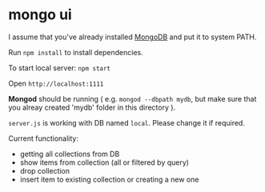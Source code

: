 # mongo ui

I assume that you've already installed [MongoDB](https://www.mongodb.com/download-center#enterprise) and put it to system PATH.

Run `npm install` to install dependencies.

To start local server: `npm start`

Open `http://localhost:1111`

**Mongod** should be running ( e.g. `mongod --dbpath mydb`, but make sure that you alreay created 'mydb' folder in this directory ).

`server.js` is working with DB named `local`. Please change it if required.

Current functionality:
- getting all collections from DB
- show items from collection (all or filtered by query)
- drop collection
- insert item to existing collection or creating a new one
